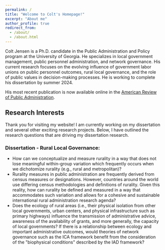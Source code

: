 ```yaml
---
permalink: /
title: "Welcome to Colt's Homepage!"
excerpt: "About me"
author_profile: true
redirect_from: 
  - /about/
  - /about.html
--- 
```


Colt Jensen is a Ph.D. candidate in the Public Administration and Policy program at the University of Georgia. He specializes in local government management, public personnel administration, and network governance. His current research focuses on the evolving influence of government labor unions on public personnel outcomes, rural local governance, and the role of public values in decision-making processes. He is working to complete his dissertation by summer 2024.

His most recent publication is now available online in the [American Review of Public Administration](https://doi.org/10.1177/02750740231200449).

## Research Interests

Thank you for visiting my website! I am currently working on my dissertation and several other exciting research projects. Below, I have outlined the research questions that are driving my dissertation research. 

### Dissertation - Rural Local Governance:
- How can we conceptualize and measure rurality in a way that does not lose meaningful within-group variation which frequently occurs when we dichotomize rurality (e.g., rural and metropolitan)?
- Rurality measures in public administration are frequently derived from census measures or designations. However, countries around the world use differing census methodologies and definitions of rurality. Given this reality, how can rurality be defined and measured in a way that accommodates such variation and allows for a cohesive and sustainable international rural administration research agenda? 
- Does the ecology of rural areas (i.e., their physical isolation from other local governments, urban centers, and physical infrastructure such as primary highways) influence the transmission of administrative advice, awareness of the availability of grants, and more generally, the capacity of local governments? If there is a relationship between ecology and important administrative outcomes, would theories of network governance such as the ICA framework benefit from the consideration of the "biophysical conditions" described by the IAD framework?

